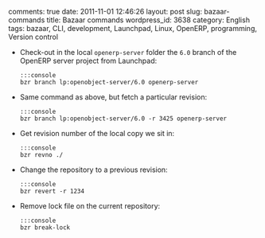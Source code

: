 comments: true
date: 2011-11-01 12:46:26
layout: post
slug: bazaar-commands
title: Bazaar commands
wordpress_id: 3638
category: English
tags: bazaar, CLI, development, Launchpad, Linux, OpenERP, programming, Version control

  * Check-out in the local `openerp-server` folder the `6.0` branch of the OpenERP server project from Launchpad:

        :::console
        bzr branch lp:openobject-server/6.0 openerp-server

  * Same command as above, but fetch a particular revision:

        :::console
        bzr branch lp:openobject-server/6.0 -r 3425 openerp-server

  * Get revision number of the local copy we sit in:

        :::console
        bzr revno ./

  * Change the repository to a previous revision:

        :::console
        bzr revert -r 1234

  * Remove lock file on the current repository:

        :::console
        bzr break-lock

